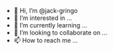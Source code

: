 - 👋 Hi, I’m @jack-gringo
- 👀 I’m interested in ...
- 🌱 I’m currently learning ...
- 💞️ I’m looking to collaborate on ...
- 📫 How to reach me ...

<!---
jack-gringo/jack-gringo is a ✨ special ✨ repository because its `README.md` (this file) appears on your GitHub profile.
You can click the Preview link to take a look at your changes.
--->
